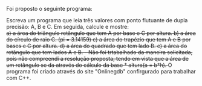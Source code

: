 Foi proposto o seguinte programa:

Escreva um programa que leia três valores com ponto flutuante de dupla precisão: A, B e C. Em seguida, calcule e mostre:<br>
<s>a) a área do triângulo retângulo que tem A por base e C por altura.
b) a área do círculo de raio C. (pi = 3.14159)
c) a área do trapézio que tem A e B por bases e C por altura.
d) a área do quadrado que tem lado B.
e) a área do retângulo que tem lados A e B. - Não foi trtabalhado da maneira solicitada, pois não compreendi a resolução proposta, tendo em vista que a área de um retângulo se da através do cálculo da base * altura(a = b*h).
</s>
O programa foi criado através do site "Onlinegdb" confirgurado para trabalhar com C++.
